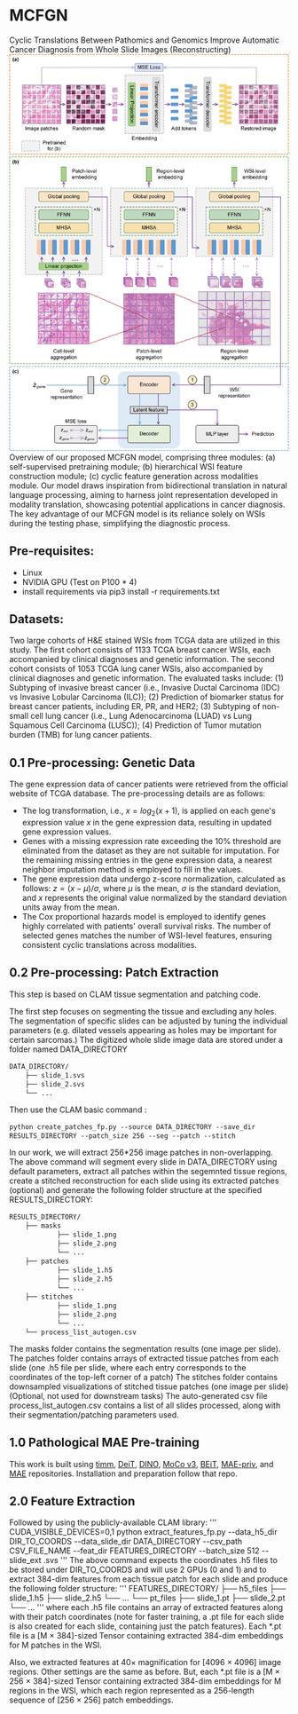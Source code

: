 # MCFGN
Cyclic Translations Between Pathomics and Genomics Improve Automatic Cancer Diagnosis from Whole Slide Images
(Reconstructing)
![Alt text](/imgs/model.jpg "Overview of our proposed MCFGN model")
Overview of our proposed MCFGN model, comprising three modules: (a) self-supervised
pretraining module; (b) hierarchical WSI feature construction module; (c) cyclic feature generation across modalities module. Our model draws inspiration from bidirectional translation in natural language processing, aiming to harness joint representation developed in modality translation, showcasing potential applications in cancer diagnosis. The key advantage of our MCFGN model is its reliance solely on WSIs during the testing phase, simplifying the diagnostic process.

## Pre-requisites:
* Linux
* NVIDIA GPU (Test on P100 * 4)
* install requirements via pip3 install -r requirements.txt

## Datasets:
Two large cohorts of H&E stained WSIs from TCGA data are utilized in this study. The first cohort consists of 1133 TCGA breast cancer WSIs, each accompanied by clinical diagnoses and genetic information. The second cohort consists of 1053 TCGA lung caner WSIs, also accompanied by clinical diagnoses and genetic information. The evaluated tasks include: (1) Subtyping of invasive breast cancer (i.e., Invasive Ductal Carcinoma (IDC) vs Invasive Lobular Carcinoma (ILC)); (2) Prediction of biomarker status for breast cancer patients, including ER, PR, and HER2; (3) Subtyping of non-small cell lung cancer (i.e., Lung Adenocarcinoma (LUAD) vs Lung Squamous Cell Carcinoma (LUSC)); (4) Prediction of Tumor mutation burden (TMB) for lung cancer patients.

## 0.1 Pre-processing:  Genetic Data
The gene expression data of cancer patients were retrieved from the official website of TCGA database.
The pre-processing details are as follows:
* The log transformation, i.e., $x = log_2(x+1)$, is applied on each gene's expression value $x$ in the gene expression data, resulting in updated gene expression values.
* Genes with a missing expression rate exceeding the 10% threshold are eliminated from the dataset as they are not suitable for imputation. For the remaining missing entries in the gene expression data, a nearest neighbor imputation method is employed to fill in the values.
* The gene expression data undergo z-score normalization, calculated as follows: $z = (x - \mu ) / \sigma$, where $\mu$ is the mean, $\sigma$ is the standard deviation, and $x$ represents the original value normalized by the standard deviation units away from the mean.
* The Cox proportional hazards model is employed to identify genes highly correlated with patients' overall survival risks. The number of selected genes matches the number of WSI-level features, ensuring consistent cyclic translations across modalities.

## 0.2 Pre-processing: Patch Extraction
This step is based on CLAM tissue segmentation and patching code.

The first step focuses on segmenting the tissue and excluding any holes. The segmentation of specific slides can be adjusted by tuning the individual parameters (e.g. dilated vessels appearing as holes may be important for certain sarcomas.) The digitized whole slide image data are stored under a folder named DATA_DIRECTORY

```
DATA_DIRECTORY/
	├── slide_1.svs
	├── slide_2.svs
	└── ...
```
Then use the CLAM basic command :

```
python create_patches_fp.py --source DATA_DIRECTORY --save_dir RESULTS_DIRECTORY --patch_size 256 --seg --patch --stitch 
```
In our work, we will extract 256*256 image patches in non-overlapping. The above command will segment every slide in DATA_DIRECTORY using default parameters, extract all patches within the segemnted tissue regions, create a stitched reconstruction for each slide using its extracted patches (optional) and generate the following folder structure at the specified RESULTS_DIRECTORY:

```
RESULTS_DIRECTORY/
	├── masks
    		├── slide_1.png
    		├── slide_2.png
    		└── ...
	├── patches
    		├── slide_1.h5
    		├── slide_2.h5
    		└── ...
	├── stitches
    		├── slide_1.png
    		├── slide_2.png
    		└── ...
	└── process_list_autogen.csv
```
The masks folder contains the segmentation results (one image per slide). The patches folder contains arrays of extracted tissue patches from each slide (one .h5 file per slide, where each entry corresponds to the coordinates of the top-left corner of a patch) The stitches folder contains downsampled visualizations of stitched tissue patches (one image per slide) (Optional, not used for downstream tasks) The auto-generated csv file process_list_autogen.csv contains a list of all slides processed, along with their segmentation/patching parameters used.

## 1.0 Pathological MAE Pre-training
This work is built using [timm](https://github.com/rwightman/pytorch-image-models/tree/master/timm), [DeiT](https://github.com/facebookresearch/deit), [DINO](https://github.com/facebookresearch/dino
), [MoCo v3](https://github.com/facebookresearch/moco-v3), [BEiT](https://github.com/microsoft/unilm/tree/master/beit), [MAE-priv](https://github.com/BUPT-PRIV/MAE-priv), and [MAE](https://github.com/facebookresearch/mae) repositories.
Installation and preparation follow that repo.

## 2.0 Feature Extraction
Followed by using the publicly-available CLAM library:
'''
CUDA_VISIBLE_DEVICES=0,1 python extract_features_fp.py --data_h5_dir DIR_TO_COORDS --data_slide_dir DATA_DIRECTORY --csv_path CSV_FILE_NAME --feat_dir FEATURES_DIRECTORY --batch_size 512 --slide_ext .svs
'''
The above command expects the coordinates .h5 files to be stored under DIR_TO_COORDS and will use 2 GPUs (0 and 1) and to extract 384-dim features from each tissue patch for each slide and produce the following folder structure:
'''
FEATURES_DIRECTORY/
    ├── h5_files
            ├── slide_1.h5
            ├── slide_2.h5
            └── ...
    └── pt_files
            ├── slide_1.pt
            ├── slide_2.pt
            └── ...
'''
where each .h5 file contains an array of extracted features along with their patch coordinates (note for faster training, a .pt file for each slide is also created for each slide, containing just the patch features). Each *.pt file is a [M × 384]-sized Tensor containing extracted 384-dim embeddings for M patches in the WSI.

Also, we extracted features at 40× magnification for [4096 × 4096] image regions. Other settings are the same as before. But, each *.pt file is a [M × 256 × 384]-sized Tensor containing extracted 384-dim embeddings for M regions in the WSI, which each region represented as a 256-length sequence of [256 × 256] patch embeddings.

